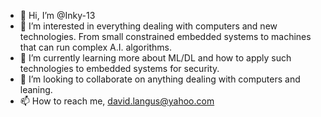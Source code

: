 - 👋 Hi, I’m @Inky-13
- 👀 I’m interested in everything dealing with computers and new technologies. From small constrained embedded systems to machines that can run complex A.I. algorithms.
- 🌱 I’m currently learning more about ML/DL and how to apply such technologies to embedded systems for security.
- 💞️ I’m looking to collaborate on anything dealing with computers and leaning.
- 📫 How to reach me, david.langus@yahoo.com

<!---
Inky-13/Inky-13 is a ✨ special ✨ repository because its `README.md` (this file) appears on your GitHub profile.
You can click the Preview link to take a look at your changes.
--->
